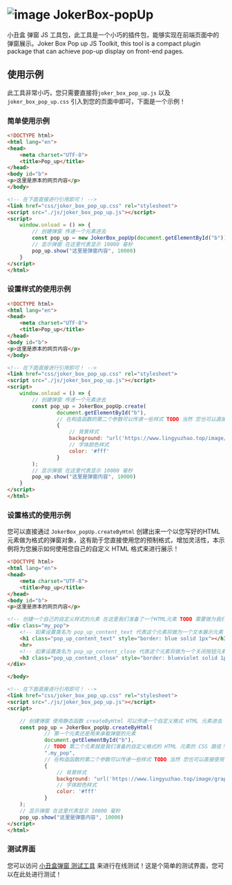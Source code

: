 # ![image](https://github.com/BeardedManZhao/JokerBox-popUp/assets/113756063/3d7a44a8-4bfd-489e-b9d0-c1acdb1ac0cf) JokerBox-popUp

小丑盒 弹窗 JS 工具包，此工具是一个小巧的插件包，能够实现在前端页面中的弹窗展示。Joker Box Pop up JS Toolkit, this tool is
a compact plugin package that can achieve pop-up display on front-end pages.

## 使用示例

此工具非常小巧，您只需要直接将`joker_box_pop_up.js` 以及 `joker_box_pop_up.css` 引入到您的页面中即可，下面是一个示例！

### 简单使用示例

```html
<!DOCTYPE html>
<html lang="en">
<head>
    <meta charset="UTF-8">
    <title>Pop_up</title>
</head>
<body id="b">
<p>这里是原本的网页内容</p>
</body>

<!-- 在下面直接进行引用即可！ -->
<link href="css/joker_box_pop_up.css" rel="stylesheet">
<script src="./js/joker_box_pop_up.js"></script>
<script>
    window.onload = () => {
        // 创建弹窗 传递一个元素进去
        const pop_up = new JokerBox_popUp(document.getElementById("b"));
        // 显示弹窗 在这里代表显示 10000 毫秒
        pop_up.show("这里是弹窗内容", 10000)
    }
</script>
</html>
```

### 设置样式的使用示例

```html
<!DOCTYPE html>
<html lang="en">
<head>
    <meta charset="UTF-8">
    <title>Pop_up</title>
</head>
<body id="b">
<p>这里是原本的网页内容</p>
</body>

<!-- 在下面直接进行引用即可！ -->
<link href="css/joker_box_pop_up.css" rel="stylesheet">
<script src="./js/joker_box_pop_up.js"></script>
<script>
    window.onload = () => {
        // 创建弹窗 传递一个元素进去
        const pop_up = JokerBox_popUp.create(
                document.getElementById("b"),
                // 在构造函数的第二个参数可以传递一些样式 TODO 当然 您也可以直接使用 CSS 选择器直接修改样式
                {
                    // 背景样式
                    background: "url('https://www.lingyuzhao.top/image/graphic-loading1.jpg')",
                    // 字体颜色样式
                    color: '#fff'
                }
        );
        // 显示弹窗 在这里代表显示 10000 毫秒
        pop_up.show("这里是弹窗内容", 10000)
    }
</script>
</html>
```

### 设置格式的使用示例

您可以直接通过 `JokerBox_popUp.createByHtml` 创建出来一个以您写好的HTML元素做为格式的弹窗对象，这有助于您直接使用您的预制格式，增加灵活性，本示例将为您展示如何使用您自己的自定义
HTML 格式来进行展示！

```html
<!DOCTYPE html>
<html lang="en">
<head>
    <meta charset="UTF-8">
    <title>Pop_up</title>
</head>
<body id="b">
<p>这里是原本的网页内容</p>

<!-- 创建一个自己的自定义样式的元素 在这里我们准备了一个HTML元素 TODO 需要做为我们的预制格式 -->
<div class="my_pop">
    <!-- 如果设置类名为 pop_up_content_text 代表这个元素将做为一个文本展示元素 -->
    <h1 class="pop_up_content_text" style="border: blue solid 1px"></h1>
    <hr>
    <!-- 如果设置类名为 pop_up_content_close 代表这个元素将做为一个关闭按钮元素 -->
    <h3 class="pop_up_content_close" style="border: blueviolet solid 1px"></h3>
</div>

</body>

<!-- 在下面直接进行引用即可！ -->
<link href="css/joker_box_pop_up.css" rel="stylesheet">
<script src="./js/joker_box_pop_up.js"></script>
<script>

    // 创建弹窗 使用静态函数 createByHtml 可以传递一个自定义格式 HTML 元素进去
    const pop_up = JokerBox_popUp.createByHtml(
            // 第一个元素还是用来承载弹窗的元素
            document.getElementById("b"),
            // TODO 第二个元素就是我们准备的自定义格式的 HTML 元素的 CSS 路径！
            ".my_pop",
            // 在构造函数的第二个参数可以传递一些样式 TODO 当然 您也可以直接使用 CSS 选择器直接修改样式
            {
                // 背景样式
                background: "url('https://www.lingyuzhao.top/image/graphic-loading1.jpg')",
                // 字体颜色样式
                color: '#fff'
            }
    );
    // 显示弹窗 在这里代表显示 10000 毫秒
    pop_up.show("这里是弹窗内容", 10000)
</script>
</html>
```

### 测试界面

您可以访问 [小丑盒弹窗 测试工具](https://www.lingyuzhao.top/js/lib/joker_box_pop_up/Test.html)
来进行在线测试！这是个简单的测试界面，您可以在此处进行测试！